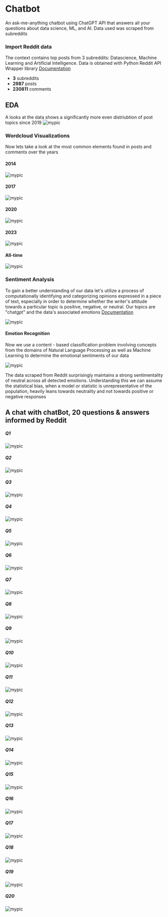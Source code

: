 # Chatbot 

An ask-me-anything chatbot using ChatGPT API that answers all your questions about data science, ML, and AI. Data used was scraped from subreddits


### Import Reddit data

The context contains top posts from 3 subreddits: Datascience, Machine Learning and Artificial Intelligence. Data is obtained with Python Reddit API Wrapper library
[Documentation](https://github.com/bmar97/ChatBot/blob/main/subredditScraper.ipynb)

- **3** subreddits
- **2987** posts
- **230811** comments

## EDA
A looks at the data shows a significantly more even distriubtion of post topics since 2019
![mypic](https://github.com/bmar97/ChatBot/blob/main/images/topic.EDA.png?raw=true)

### Wordcloud Visualizations 
Now lets take a look at the most common elements found in posts and comments over the years

#### 2014
![mypic](https://github.com/bmar97/ChatBot/blob/main/images/wc.2014.png?raw=true)

#### 2017
![mypic](https://github.com/bmar97/ChatBot/blob/main/images/wc.2017.png?raw=true)

#### 2020
![mypic](https://github.com/bmar97/ChatBot/blob/main/images/wc.2020.png?raw=true)

#### 2023
![mypic](https://github.com/bmar97/ChatBot/blob/main/images/wc.2023.png?raw=true)


#### All-time
![mypic](https://github.com/bmar97/ChatBot/blob/main/images/wc.total.png?raw=true)

### Sentiment Analysis
To gain a better understanding of our data let's utilize a process of computationally identifying and categorizing opinions expressed in a piece of text, especially in order to determine whether the writer's attitude towards a particular topic is positive, negative, or neutral. Our topics are "chatgpt" and the data's associated emotions [Documentation]([https://github.com/bmar97/ChatBot/blob/main/subredditScraper.ipynb](https://github.com/bmar97/ChatBot/blob/main/EDA.ipynb))

![mypic](https://github.com/bmar97/ChatBot/blob/main/images/sentiment.EDA.png?raw=true)

#### Emotion Recognition
Now we use a content - based classification problem involving concepts from the domains of Natural Language Processing as well as Machine Learning to determine the emotional sentiments of our data

![mypic](https://github.com/bmar97/ChatBot/blob/main/images/emotion.EDA.png?raw=true)

The data scraped from Reddit surprisingly maintains a strong sentimentality of neutral across all detected emotions. Understanding this we can assume the statistical bias, when a model or statistic is unrepresentative of the population, heavily leans towards neutrality and not towards positive or negative responses

## A chat with chatBot, 20 questions & answers informed by Reddit

##### Q1
![mypic](https://github.com/bmar97/ChatBot/blob/main/chatBot%20Q%26A/q.01%3A%20chatbot.png?raw=true)

##### Q2
![mypic](https://github.com/bmar97/ChatBot/blob/main/chatBot%20Q%26A/q.02%3A%20data%20science%3F.png?raw=true)

##### Q3
![mypic](https://github.com/bmar97/ChatBot/blob/main/chatBot%20Q%26A/q.03%3A%20skills.png?raw=true)

##### Q4
![mypic](https://github.com/bmar97/ChatBot/blob/main/chatBot%20Q%26A/q.04%3A%20lan.speed.png?raw=true)

##### Q5
![mypic](https://github.com/bmar97/ChatBot/blob/main/chatBot%20Q%26A/q.05%3A%20workforce.png?raw=true)

##### Q6
![mypic](https://github.com/bmar97/ChatBot/blob/main/chatBot%20Q%26A/q.06%3A%20bias.png?raw=true)

##### Q7
![mypic](https://github.com/bmar97/ChatBot/blob/main/chatBot%20Q%26A/q.07%3A%20wealth.distr.png?raw=true)

##### Q8
![mypic](https://github.com/bmar97/ChatBot/blob/main/chatBot%20Q%26A/q.08%3A%20wealth.equity.png?raw=true)

##### Q9
![mypic](https://github.com/bmar97/ChatBot/blob/main/chatBot%20Q%26A/q.09%3A%20ethics.png?raw=true)

##### Q10
![mypic](https://github.com/bmar97/ChatBot/blob/main/chatBot%20Q%26A/q.10%3A%20humanity.png?raw=true)

##### Q11
![mypic](https://github.com/bmar97/ChatBot/blob/main/chatBot%20Q%26A/q.11%3A%20intelligence.png?raw=true)

##### Q12
![mypic](https://github.com/bmar97/ChatBot/blob/main/chatBot%20Q%26A/q.12%3A%20geopolitcal.png?raw=true)

##### Q13
![mypic](https://github.com/bmar97/ChatBot/blob/main/chatBot%20Q%26A/q.13%3A%20warfare.png?raw=true)

##### Q14
![mypic](https://github.com/bmar97/ChatBot/blob/main/chatBot%20Q%26A/q.14%3A%20adapt.png?raw=true)

##### Q15
![mypic](https://github.com/bmar97/ChatBot/blob/main/chatBot%20Q%26A/q.15%3A%20soc.manipulation.png?raw=true)

##### Q16
![mypic](https://github.com/bmar97/ChatBot/blob/main/chatBot%20Q%26A/q.16%3A%20privacy.png?raw=true)

##### Q17
![mypic](https://github.com/bmar97/ChatBot/blob/main/chatBot%20Q%26A/q.17%3A%20industry.challenges.png?raw=true)

##### Q18
![mypic](https://github.com/bmar97/ChatBot/blob/main/chatBot%20Q%26A/q.18%3A%20Ai.limitations.png?raw=true)

##### Q19
![mypic](https://github.com/bmar97/ChatBot/blob/main/chatBot%20Q%26A/q.19%3A%20failure.png?raw=true)

##### Q20
![mypic](https://github.com/bmar97/ChatBot/blob/main/chatBot%20Q%26A/q.20%3A%20consequences.png?raw=true)
